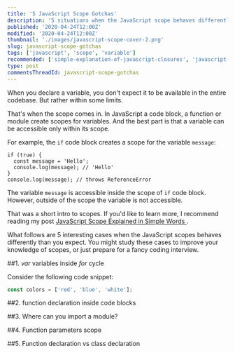 ```yaml
---
title: '5 JavaScript Scope Gotchas'
description: '5 situations when the JavaScript scope behaves differently than you expect.'
published: '2020-04-24T12:00Z'
modified: '2020-04-24T12:00Z'
thumbnail: './images/javascript-scope-cover-2.png'
slug: javascript-scope-gotchas
tags: ['javascript', 'scope', 'variable']
recommended: ['simple-explanation-of-javascript-closures', 'javascript-scope']
type: post
commentsThreadId: javascript-scope-gotchas
---
```


When you declare a variable, you don't expect it to be available in the entire codebase. But rather within some limits.  

That's when the scope comes in. In JavaScript a code block, a function or module create scopes for variables. And the best part
is that a variable can be accessible only within its scope.  

For example, the `if` code block creates a scope for the variable `message`:

```javascript{3,5}
if (true) {
  const message = 'Hello';
  console.log(message); // 'Hello'
}
console.log(message); // throws ReferenceError
```

The variable `message` is accessible inside the scope of `if` code block. However, outside of the scope the variable is not accessible.  

That was a short intro to scopes. If you'd like to learn more, I recommend reading my post [JavaScript Scope Explained in Simple Words
](/javascript-scope/).  

What follows are 5 interesting cases when the JavaScript scopes behaves differently than you expect. You might study these cases to improve your knowledge of scopes, or just prepare for a fancy coding interview.  

##1. *var* variables inside *for* cycle

Consider the following code snippet:

```javascript
const colors = ['red', 'blue', 'white'];


```

##2. function declaration inside code blocks

##3. Where can you import a module?

##4. Function parameters scope

##5. Function declaration vs class declaration

